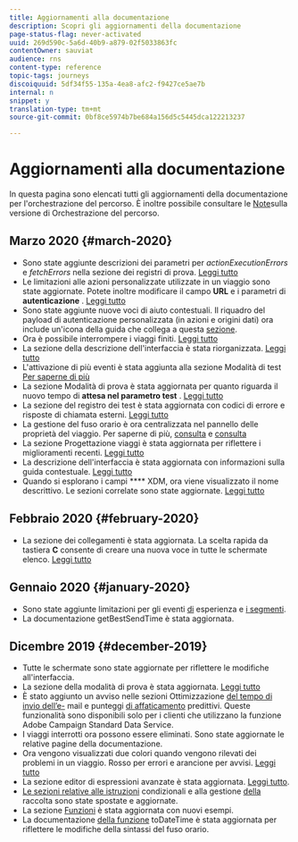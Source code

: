 ```yaml
---
title: Aggiornamenti alla documentazione
description: Scopri gli aggiornamenti della documentazione
page-status-flag: never-activated
uuid: 269d590c-5a6d-40b9-a879-02f5033863fc
contentOwner: sauviat
audience: rns
content-type: reference
topic-tags: journeys
discoiquuid: 5df34f55-135a-4ea8-afc2-f9427ce5ae7b
internal: n
snippet: y
translation-type: tm+mt
source-git-commit: 0bf8ce5974b7be684a156d5c5445dca122213237

---
```



# Aggiornamenti alla documentazione

In questa pagina sono elencati tutti gli aggiornamenti della documentazione per l&#39;orchestrazione del percorso.
È inoltre possibile consultare le [Note](../release-notes/release-notes.md)sulla versione di Orchestrazione del percorso.

## Marzo 2020 {#march-2020}

* Sono state aggiunte descrizioni dei parametri per _actionExecutionErrors_ e _fetchErrors_ nella sezione dei registri di prova. [Leggi tutto](../building-journeys/testing-the-journey.md#viewing_logs)
* Le limitazioni alle azioni personalizzate utilizzate in un viaggio sono state aggiornate. Potete inoltre modificare il campo **URL** e i parametri di **autenticazione** . [Leggi tutto](../action/about-custom-action-configuration.md)
* Sono state aggiunte nuove voci di aiuto contestuali. Il riquadro del payload di autenticazione personalizzata (in azioni e origini dati) ora include un&#39;icona della guida che collega a questa [sezione](../datasource/external-data-sources.md#section_wjp_nl5_nhb).
* Ora è possibile interrompere i viaggi finiti. [Leggi tutto](../building-journeys/using-the-journey-designer.md)
* La sezione della descrizione dell&#39;interfaccia è stata riorganizzata. [Leggi tutto](../about/user-interface.md)
* L&#39;attivazione di più eventi è stata aggiunta alla sezione Modalità di test [Per saperne di più](../building-journeys/testing-the-journey.md#firing_events)
* La sezione Modalità di prova è stata aggiornata per quanto riguarda il nuovo tempo di **attesa nel parametro test** . [Leggi tutto](../building-journeys/testing-the-journey.md)
* La sezione del registro dei test è stata aggiornata con codici di errore e risposte di chiamata esterni. [Leggi tutto](../building-journeys/testing-the-journey.md#viewing_logs)
* La gestione del fuso orario è ora centralizzata nel pannello delle proprietà del viaggio. Per saperne di più, [consulta](../building-journeys/changing-properties.md#timezone) e [consulta](../building-journeys/timezone-management.md)
* La sezione Progettazione viaggi è stata aggiornata per riflettere i miglioramenti recenti. [Leggi tutto](../building-journeys/using-the-journey-designer.md)
* La descrizione dell&#39;interfaccia è stata aggiornata con informazioni sulla guida contestuale. [Leggi tutto](../about/user-interface.md#section_ksq_zr1_ffb)
* Quando si esplorano i campi **** XDM, ora viene visualizzato il nome descrittivo. Le sezioni correlate sono state aggiornate. [Leggi tutto](../about/user-interface.md#friendly-names-display)


## Febbraio 2020 {#february-2020}

* La sezione dei collegamenti è stata aggiornata. La scelta rapida da tastiera **C** consente di creare una nuova voce in tutte le schermate elenco. [Leggi tutto](../about/user-interface.md#section_ksq_zr1_ffb)

## Gennaio 2020 {#january-2020}

* Sono state aggiunte limitazioni per gli eventi [di](../datasource/adobe-experience-platform-data-source.md) esperienza e [i segmenti](../functions/functioninsegment.md).
* La documentazione [](../functions/functiongetbestsendtime.md) getBestSendTime è stata aggiornata.

## Dicembre 2019 {#december-2019}

* Tutte le schermate sono state aggiornate per riflettere le modifiche all&#39;interfaccia.
* La sezione della modalità di prova è stata aggiornata. [Leggi tutto](../building-journeys/testing-the-journey.md)
* È stato aggiunto un avviso nelle sezioni Ottimizzazione [del tempo di invio dell’e-](../building-journeys/wait-activity.md) mail e punteggi [di affaticamento](../usecase/leveraging-fatigue-scores.md) predittivi. Queste funzionalità sono disponibili solo per i clienti che utilizzano la funzione Adobe Campaign Standard Data Service.
* I viaggi interrotti ora possono essere eliminati. Sono state aggiornate le relative pagine della documentazione.
* Ora vengono visualizzati due colori quando vengono rilevati dei problemi in un viaggio. Rosso per errori e arancione per avvisi. [Leggi tutto](../about/troubleshooting.md)
* La sezione editor di espressioni avanzate è stata aggiornata. [Leggi tutto](../expression/expressionadvanced.md).
* [Le sezioni relative alle istruzioni](../expression/conditional-instruction.md) condizionali e alla gestione [della](../expression/collection-management-functions.md) raccolta sono state spostate e aggiornate.
* La sezione [Funzioni](../expression/functions.md) è stata aggiornata con nuovi esempi.
* La documentazione [della funzione](../functions/functiontodatetime.md) toDateTime è stata aggiornata per riflettere le modifiche della sintassi del fuso orario.
